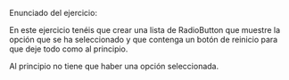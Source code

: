 Enunciado del ejercicio:

En este ejercicio tenéis que crear una lista de RadioButton que muestre la opción que se ha seleccionado y que contenga un botón de reinicio para que deje todo como al principio.

Al principio no tiene que haber una opción seleccionada.
